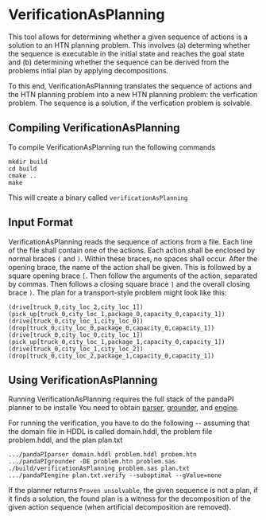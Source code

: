 # VerificationAsPlanning
This tool allows for determining whether a given sequence of actions is a solution to an HTN planning problem.
This involves (a) determing whether the sequence is executable in the initial state and reaches the goal state and (b) determining whether the sequence can be derived from the problems intial plan by applying decompositions.


To this end, VerificationAsPlanning translates the sequence of actions and the HTN planning problem into a new HTN planning problem: the verfication problem.
The sequence is a solution, if the verfication problem is solvable.

## Compiling VerificationAsPlanning
To compile VerificationAsPlanning run the following commands

```
mkdir build
cd build
cmake ..
make
```

This will create a binary called `verificationAsPlanning`

## Input Format
VerificationAsPlanning reads the sequence of actions from a file.
Each line of the file shall contain one of the actions.
Each action shall be enclosed by normal braces `(` and `)`.
Within these braces, no spaces shall occur.
After the opening brace, the name of the action shall be given.
This is followed by a square opening brace `[`.
Then follow the arguments of the action, separated by commas.
Then follows a closing square brace `]` and the overall closing brace `)`.
The plan for a transport-style problem might look like this:

```
(drive[truck_0,city_loc_2,city_loc_1])
(pick_up[truck_0,city_loc_1,package_0,capacity_0,capacity_1])
(drive[truck_0,city_loc_1,city_loc_0])
(drop[truck_0,city_loc_0,package_0,capacity_0,capacity_1])
(drive[truck_0,city_loc_0,city_loc_1])
(pick_up[truck_0,city_loc_1,package_1,capacity_0,capacity_1])
(drive[truck_0,city_loc_1,city_loc_2])
(drop[truck_0,city_loc_2,package_1,capacity_0,capacity_1])
```

## Using VerificationAsPlanning
Running VerificationAsPlanning requires the full stack of the pandaPI planner to be installe
You need to obtain [parser](https://github.com/panda-planner-dev/pandaPIparser), [grounder](https://github.com/panda-planner-dev/pandaPIgrounder), and [engine](https://github.com/panda-planner-dev/pandaPIengine).

For running the verification, you have to do the following -- assuming that the domain file in HDDL is called domain.hddl, the problem file problem.hddl, and the plan plan.txt

```
.../pandaPIparser domain.hddl problem.hddl probem.htn
.../pandaPIgrounder -DE problem.htn problem.sas
./build/verificationAsPlanning problem.sas plan.txt
.../pandaPIengine plan.txt.verify --suboptimal --gValue=none
```

If the planner returns `Proven unsolvable`, the given sequence is not a plan, if it finds a solution, the found plan is a witness for the decomposition of the given action sequence (when artificial decomposition are removed).
